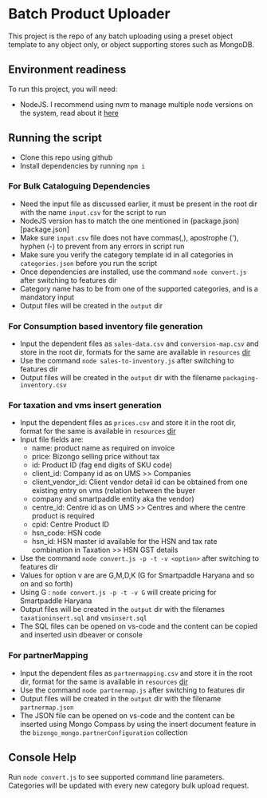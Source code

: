 # Batch Product Uploader
This project is the repo of any batch uploading using a preset object template to any object only, or object supporting stores such as MongoDB.

## Environment readiness
To run this project, you will need: 
- NodeJS. I recommend using nvm to manage multiple node versions on the system, read about it [here](https://nodejs.org/en/download/package-manager/#nvm)

## Running the script
- Clone this repo using github
- Install dependencies by running `npm i`
### For Bulk Cataloguing Dependencies
- Need the input file as discussed earlier, it must be present in the root dir with the name `input.csv` for the script to run
- NodeJS version has to match the one mentioned in (package.json)[package.json]
- Make sure `input.csv` file does not have commas(,), apostrophe ('), hyphen (-) to prevent from any errors in script run
- Make sure you verify the category template id in all categories in `categories.json` before you run the script
- Once dependencies are installed, use the command `node convert.js` after switching to features dir
- Category name has to be from one of the supported categories, and is a mandatory input
- Output files will be created in the `output` dir
### For Consumption based inventory file generation
- Input the dependent files as `sales-data.csv` and `conversion-map.csv` and store in the root dir, formats for the same are available in `resources` [dir](./resources/consumptionbasedAR)
- Use the command `node sales-to-inventory.js` after switching to features dir
- Output files will be created in the `output` dir with the filename `packaging-inventory.csv`

### For taxation and vms insert generation
- Input the dependent files as `prices.csv` and store it in the root dir, format for the same is available in `resources` [dir](./resources/taxationVMS)
- Input file fields are:
    -   name: product name as required on invoice
    -   price: Bizongo selling price without tax
    -   id: Product ID (fag end digits of SKU code)
    -   client_id: Company id as on UMS >> Companies
    -   client_vendor_id: Client vendor detail id can be obtained from one existing entry on vms (relation between the buyer
    -   company and smartpaddle entity aka the vendor)
    -   centre_id: Centre id as on UMS >> Centres and where the centre product is required
    -   cpid: Centre Product ID
    -   hsn_code: HSN code
    -   hsn_id: HSN master id available for the HSN and tax rate combination in Taxation >> HSN GST details
- Use the command `node convert.js -p -t -v <option>` after switching to features dir
- Values for option v are are G,M,D,K (G for Smartpaddle Haryana and so on and so forth)
- Using G : `node convert.js -p -t -v G` will create pricing for Smartpaddle Haryana
- Output files will be created in the `output` dir with the filenames `taxationinsert.sql` and `vmsinsert.sql`
- The SQL files can be opened on vs-code and the content can be copied and inserted usin dbeaver or console

### For partnerMapping 
- Input the dependent files as `partnermapping.csv` and store it in the root dir, format for the same is available in `resources` [dir](./resources/partnerMapping)
- Use the command `node partnermap.js` after switching to features dir
- Output files will be created in the `output` dir with the filename `partnermap.json`
- The JSON file can be opened on vs-code and the content can be inserted using Mongo Compass by using the insert document feature in the `bizongo_mongo.partnerConfiguration` collection

## Console Help
Run `node convert.js` to see supported command line parameters. Categories will be updated with every new category bulk upload request.
